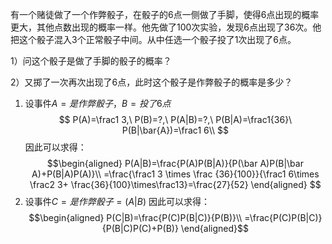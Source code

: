 有一个赌徒做了一个作弊骰子，在骰子的6点一侧做了手脚，使得6点出现的概率更大，其他点数出现的概率一样。他先做了100次实验，发现6点出现了36次。他把这个骰子混入3个正常骰子中间。从中任选一个骰子投了1次出现了6点。

1）问这个骰子是做了手脚的骰子的概率？

2）又掷了一次再次出现了6点，此时这个骰子是作弊骰子的概率是多少？

1) 设事件$A=是作弊骰子$，$B=投了6点$
$$
P(A)=\frac1 3,\ P(B)=?,\ P(A|B)=?,\ P(B|A)=\frac1{36}\ P(B|\bar{A})=\frac1 6\\ $$
	因此可以求得：
$$\begin{aligned} P(A|B)=\frac{P(A)P(B|A)}{P(\bar A)P(B|\bar A)+P(B|A)P(A)}\\
=\frac{\frac1 3 \times \frac {36}{100}}{\frac1 6\times \frac2 3+ \frac{36}{100}\times\frac13}=\frac{27}{52}
\end{aligned} $$
2) 设事件$C=是作弊骰子=(A|B)$
	因此可以求得：
$$\begin{aligned}
P(C|B)=\frac{P(C)P(B|C)}{P(B)}\\
=\frac{P(C)P(B|C)}{P(B|C)P(C)+P(B)}
\end{aligned}$$